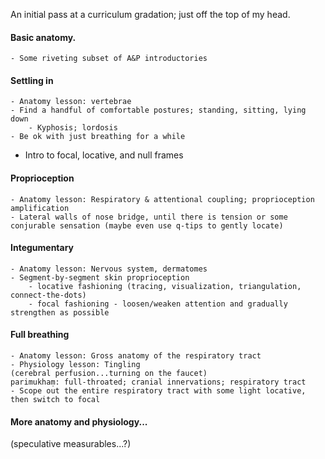 An initial pass at a curriculum gradation; just off the top of my head.

#### Basic anatomy.
	- Some riveting subset of A&P introductories
	
#### Settling in
	- Anatomy lesson: vertebrae
	- Find a handful of comfortable postures; standing, sitting, lying down
		- Kyphosis; lordosis
	- Be ok with just breathing for a while
  - Intro to focal, locative, and null frames
  
#### Proprioception
	- Anatomy lesson: Respiratory & attentional coupling; proprioception amplification
	- Lateral walls of nose bridge, until there is tension or some conjurable sensation (maybe even use q-tips to gently locate)

#### Integumentary
	- Anatomy lesson: Nervous system, dermatomes
	- Segment-by-segment skin proprioception
		- locative fashioning (tracing, visualization, triangulation, connect-the-dots)
		- focal fashioning - loosen/weaken attention and gradually strengthen as possible	

#### Full breathing
	- Anatomy lesson: Gross anatomy of the respiratory tract
	- Physiology lesson: Tingling
	(cerebral perfusion...turning on the faucet)
	parimukhaṃ: full-throated; cranial innervations; respiratory tract
	- Scope out the entire respiratory tract with some light locative, then switch to focal 
	
#### More anatomy and physiology...


(speculative measurables...?)
